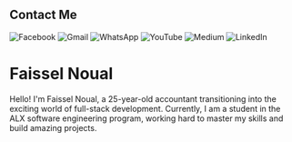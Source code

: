 ## Contact Me

![Facebook](https://img.shields.io/badge/Facebook-%231877F2.svg?style=for-the-badge&logo=Facebook&logoColor=white)   ![Gmail](https://Noualfaissel@gmail.com/badge/Gmail-D14836?style=for-the-badge&logo=gmail&logoColor=white)   ![WhatsApp](https://img.shields.io/badge/WhatsApp-25D366?style=for-the-badge&logo=whatsapp&logoColor=white)  ![YouTube](https://img.shields.io/badge/YouTube-%23FF0000.svg?style=for-the-badge&logo=YouTube&logoColor=white) ![Medium](https://img.shields.io/badge/Medium-12100E?style=for-the-badge&logo=medium&logoColor=white) ![LinkedIn](https://img.shields.io/badge/linkedin-%230077B5.svg?style=for-the-badge&logo=linkedin&logoColor=white)




# Faissel Noual

Hello! I'm Faissel Noual, a 25-year-old accountant transitioning into the exciting world of full-stack development. Currently, I am a student in the ALX software engineering program, working hard to master my skills and build amazing projects.



